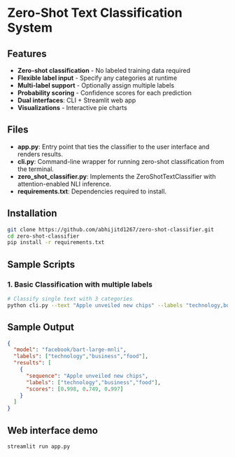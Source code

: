 # Zero-Shot Text Classification System

## Features
- **Zero-shot classification** - No labeled training data required  
- **Flexible label input** - Specify any categories at runtime  
- **Multi-label support** - Optionally assign multiple labels  
- **Probability scoring** - Confidence scores for each prediction  
- **Dual interfaces**: CLI + Streamlit web app  
- **Visualizations** - Interactive pie charts  

## Files
- **app.py**: Entry point that ties the classifier to the user interface and renders results.  
- **cli.py**: Command-line wrapper for running zero-shot classification from the terminal.  
- **zero_shot_classifier.py**: Implements the ZeroShotTextClassifier with attention-enabled NLI inference.
- **requirements.txt**: Dependencies required to install. 

## Installation
```bash
git clone https://github.com/abhijitd1267/zero-shot-classifier.git
cd zero-shot-classifier
pip install -r requirements.txt
```

## Sample Scripts

### 1. Basic Classification with multiple labels
```bash
# Classify single text with 3 categories
python cli.py --text "Apple unveiled new chips" --labels "technology,business,food"
```

## Sample Output
```json
{
  "model": "facebook/bart-large-mnli",
  "labels": ["technology","business","food"],
  "results": [
    {
      "sequence": "Apple unveiled new chips",
      "labels": ["technology","business","food"],
      "scores": [0.998, 0.749, 0.997]
    }
  ]
}
```

## Web interface demo
```bash
streamlit run app.py
```
  
